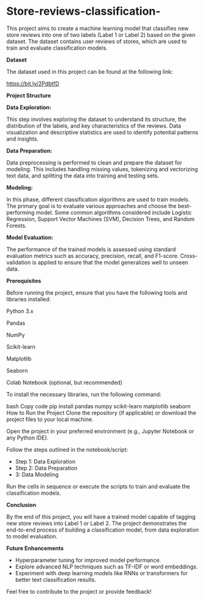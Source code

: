 # Store-reviews-classification-
This project aims to create a machine learning model that classifies new store reviews into one of two labels (Label 1 or Label 2) based on the given dataset. The dataset contains user reviews of stores, which are used to train and evaluate classification models.

**Dataset**

The dataset used in this project can be found at the following link:

 https://bit.ly/2PdbtfD

**Project Structure**

**Data Exploration:**

This step involves exploring the dataset to understand its structure, the distribution of the labels, and key characteristics of the reviews. Data visualization and descriptive statistics are used to identify potential patterns and insights.

**Data Preparation:**

Data preprocessing is performed to clean and prepare the dataset for modeling. This includes handling missing values, tokenizing and vectorizing text data, and splitting the data into training and testing sets.

**Modeling:**

In this phase, different classification algorithms are used to train models. The primary goal is to evaluate various approaches and choose the best-performing model. Some common algorithms considered include Logistic Regression, Support Vector Machines (SVM), Decision Trees, and Random Forests.

**Model Evaluation:**

The performance of the trained models is assessed using standard evaluation metrics such as accuracy, precision, recall, and F1-score. Cross-validation is applied to ensure that the model generalizes well to unseen data.

**Prerequisites**

Before running the project, ensure that you have the following tools and libraries installed:

Python 3.x

Pandas

NumPy

Scikit-learn

Matplotlib

Seaborn

Colab Notebook (optional, but recommended)

To install the necessary libraries, run the following command:

bash
Copy code
pip install pandas numpy scikit-learn matplotlib seaborn
How to Run the Project
Clone the repository (if applicable) or download the project files to your local machine.

Open the project in your preferred environment (e.g., Jupyter Notebook or any Python IDE).

Follow the steps outlined in the notebook/script:

- Step 1: Data Exploration
- Step 2: Data Preparation
-  3: Data Modeling

Run the cells in sequence or execute the scripts to train and evaluate the classification models.

**Conclusion**

By the end of this project, you will have a trained model capable of tagging new store reviews into Label 1 or Label 2. The project demonstrates the end-to-end process of building a classification model, from data exploration to model evaluation.

**Future Enhancements**
- Hyperparameter tuning for improved model performance.
- Explore advanced NLP techniques such as TF-IDF or word embeddings.
- Experiment with deep learning models like RNNs or transformers for better text classification results.
  
Feel free to contribute to the project or provide feedback!

